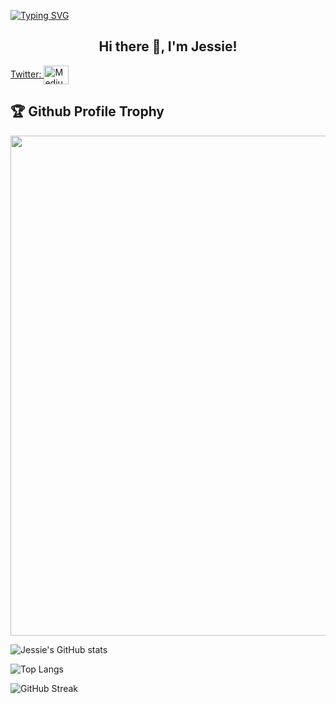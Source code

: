 [![Typing SVG](https://readme-typing-svg.herokuapp.com?multiline=true&width=500&lines=Full-stack+web+and+app+developer.++++++++++)](https://git.io/typing-svg)

<h2 align="center">Hi there 👋, I'm Jessie!</h2>

<a href="https://twitter.com/jessie_laf" target="blank">Twitter: <img align="center" src="https://cdn.jsdelivr.net/npm/simple-icons@3.0.1/icons/twitter.svg" alt="Medium" height="30" width="40" /></a>

<h2>🏆 Github Profile Trophy</h2>
<img width=800 src="https://github-profile-trophy.vercel.app/?username=jessielaf&column=9&theme=gruvbox&no-frame=true"/>

![Jessie's GitHub stats](https://github-readme-stats.vercel.app/api?username=jessielaf&show_icons=true&theme=tokyonight)

![Top Langs](https://github-readme-stats.vercel.app/api/top-langs/?username=jessielaf&layout=compact)

![GitHub Streak](https://github-readme-streak-stats.herokuapp.com?user=jessielaf&theme=neon-palenight&hide_border=true)
